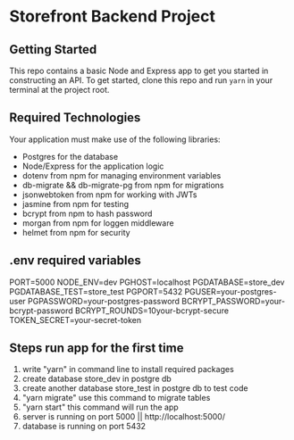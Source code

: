 # Storefront Backend Project

## Getting Started

This repo contains a basic Node and Express app to get you started in constructing an API. To get started, clone this repo and run `yarn` in your terminal at the project root.

## Required Technologies

Your application must make use of the following libraries:

- Postgres for the database
- Node/Express for the application logic
- dotenv from npm for managing environment variables
- db-migrate && db-migrate-pg from npm for migrations
- jsonwebtoken from npm for working with JWTs
- jasmine from npm for testing
- bcrypt from npm to hash password
- morgan from npm for loggen middleware
- helmet from npm for security

## .env required variables

PORT=5000
NODE_ENV=dev
PGHOST=localhost
PGDATABASE=store_dev
PGDATABASE_TEST=store_test
PGPORT=5432
PGUSER=your-postgres-user
PGPASSWORD=your-postgres-password
BCRYPT_PASSWORD=your-bcrypt-password
BCRYPT_ROUNDS=10your-bcrypt-secure
TOKEN_SECRET=your-secret-token

## Steps run app for the first time

1. write "yarn" in command line to install required packages
2. create database store_dev in postgre db
3. create another database store_test in postgre db to test code
4. "yarn migrate" use this command to migrate tables
5. "yarn start" this command will run the app
6. server is running on port 5000 || http://localhost:5000/
7. database is running on port 5432
